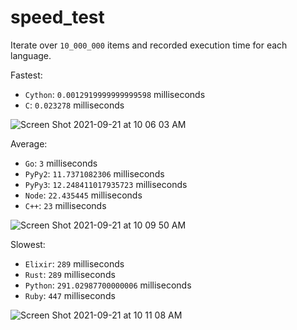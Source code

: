 # speed_test

Iterate over `10_000_000` items and recorded execution time for each language.


Fastest: 
- `Cython`: `0.0012919999999999598` milliseconds
- `C`: `0.023278` milliseconds

![Screen Shot 2021-09-21 at 10 06 03 AM](https://user-images.githubusercontent.com/17484350/134186722-7f469101-e1dd-4536-a7a5-a0e7ab964eea.png)

Average: 
- `Go`: `3` milliseconds
- `PyPy2`: `11.7371082306` milliseconds
- `PyPy3`: `12.248411017935723` milliseconds
- `Node`: `22.435445` milliseconds
- `C++`: `23` milliseconds

![Screen Shot 2021-09-21 at 10 09 50 AM](https://user-images.githubusercontent.com/17484350/134186724-2956e2df-ec3f-464e-a149-0920bcd5986d.png)

Slowest:
- `Elixir`: `289` milliseconds
- `Rust`: `289` milliseconds
- `Python`: `291.02987700000006` milliseconds
- `Ruby`: `447` milliseconds

![Screen Shot 2021-09-21 at 10 11 08 AM](https://user-images.githubusercontent.com/17484350/134186726-5e385e25-8c7d-48a2-8e64-56203ba85c76.png)
